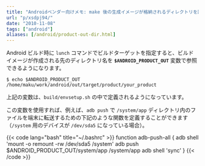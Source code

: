 ```yaml
---
title: "Androidベンダー向けメモ: make 後の生成イメージが格納されるディレクトリを調べる ($ANDROID_PRODUCT_OUT)"
url: "p/xsdpj94/"
date: "2010-11-08"
tags: ["android"]
aliases: [/android/product-out-dir.html]
---
```


Android ビルド時に `lunch` コマンドでビルドターゲットを指定すると、ビルドイメージが作成される先のディレクトリ名を **`$ANDROID_PRODUCT_OUT`** 変数で参照できるようになります。

```console
$ echo $ANDROID_PRODUCT_OUT
/home/maku/work/android/out/target/product/your_product
```

上記の変数は、`build/envsetup.sh` の中で定義されるようになっています。

この変数を使用すれば、例えば、`adb push` で `/system/app` ディレクトリ内のファイルを端末に転送するための下記のような関数を定義することができます（`/system` 用のデバイスが `/dev/sda5` になっている場合）。

{{< code lang="bash" title="~/.bashrc" >}}
function adb-push-all {
    adb shell 'mount -o remount -rw /dev/sda5 /system'
    adb push $ANDROID_PRODUCT_OUT/system/app /system/app
    adb shell 'sync'
}
{{< /code >}}

